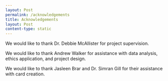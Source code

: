 ```yaml
---
layout: Post
permalink: /acknowledgements
title: Acknowledgements
layout: Post
content-type: static
---
```


We would like to thank Dr. Debbie McAllister for project supervision.

We would like to thank Andrew Walker for assistance with data analysis, ethics application, and project design.

We would like to thank Jasleen Brar and Dr. Simran Gill for their assistance with card creation.